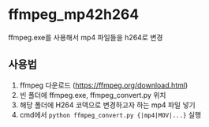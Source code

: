 # ffmpeg_mp42h264
ffmpeg.exe를 사용해서 mp4 파일들을 h264로 변경

## 사용법
1. ffmpeg 다운로드 (https://ffmpeg.org/download.html)
2. 빈 폴더에 ffmpeg.exe, ffmpeg_convert.py 위치
3. 해당 폴더에 H264 코덱으로 변경하고자 하는 mp4 파일 넣기
4. cmd에서 `python ffmpeg_convert.py {|mp4|MOV|...}` 실행
